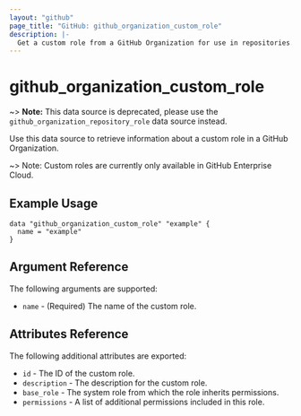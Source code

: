 ```yaml
---
layout: "github"
page_title: "GitHub: github_organization_custom_role"
description: |-
  Get a custom role from a GitHub Organization for use in repositories.
---
```


# github\_organization\_custom\_role

~> **Note:** This data source is deprecated, please use the `github_organization_repository_role` data source instead.

Use this data source to retrieve information about a custom role in a GitHub Organization.

~> Note: Custom roles are currently only available in GitHub Enterprise Cloud.

## Example Usage

```hcl
data "github_organization_custom_role" "example" {
  name = "example"
}
```

## Argument Reference

The following arguments are supported:

* `name` - (Required) The name of the custom role.

## Attributes Reference

The following additional attributes are exported:

* `id` - The ID of the custom role.
* `description` - The description for the custom role.
* `base_role` - The system role from which the role inherits permissions.
* `permissions` - A list of additional permissions included in this role.
